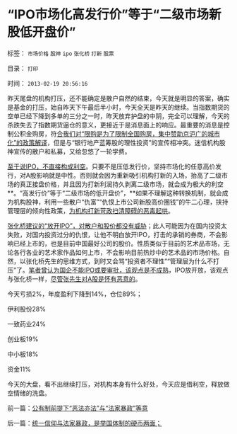 # “IPO市场化高发行价”等于“二级市场新股低开盘价”

标签： `市场价格` `股神` `ipo` `张化桥` `打新` `股票` 

目录： `打印`

时间： `2013-02-19 20:56:16`

昨天尾盘的机构打压，还不能确定是散户自然的结束，今天就是明显的答案，确实是基金的打压，始自昨天下午最后半小时，今天全天是昨天的继续。当指数期货的空单已经下降到多单的三分之一时，昨天放弃护盘的中阴，完全可以理解，今天的杀跌失去了指数期货逼仓的意义，更接近于是消息面上的响应。最重要的消息是控制公积金购房，符[合我们对“限购是为了限制全国购房，集中赞助京沪广的城市化”的政策解译](../../../2013/2/7/“限购”政策用意和最危险的饥渴症.md)，但是与“银行地产蓝筹股的理性投资”的宣传相冲突。迷信机构股神宣传的散户和私募，又给忽悠了一轮学费。

[至于说IPO，不直接构成利空](../../../2012/1/18/解除对小盘股的歧视性打压，A股牛市将不惧IPO.md)。只要不是压低发行价，坚持市场化的任意高价发行，对A股影响就是中性。否则就会因为重新吸引机构打新的入场，抬高了二级市场的真正接盘价格，并且因为打新利润持久剥离二级市场，就会成为极大的利空**。“高发行价”等于“二级市场的低开盘价”，**如果不理解这种转换机制，就会成为机构股神，利用一些散户“仇富”“仇恨上市公司新股高价圈钱”的牛二心理，挟持管理层的倾向性政策，[为机构打新苛政扫清障碍的恶毒起哄](../../../2012/1/12/特权机构的“打新”是凶残的暴政.md)。

[张化桥建议的“放开IPO”，对散户和股价都没有威胁](../../../2013/2/8/张化桥先生的悲愤，高利贷和可怕的追债公司.md)；此人可能因为在国内投资太失败，对国内投资过分的仇恨，让他不明白放开IPO，打击的承销的券商，不会影响已经上市的，也是目前中国最好公司的股价。性质类似于目前的艺术品市场，无论各行各业的艺术家作品如何上市，不会影响目前热炒中的艺术品的市场价格。自然，以张化桥先生的思维方式，到时又会骂“投资者不理性”“管理层为什么不打压”了。[笔者曾认为国企不能IPO或要审批，该观点是不成熟](../../../2011/10/13/禁止国企IPO，才能实现自由登记上市.md)，IPO放开放，该观点与张化桥一样，[尽管张先生对A股是怀有恶意的](../../../2013/2/8/张化桥先生认为“中国老百姓和民营越来越富”吗？.md)。

今天亏损2%，年度盈利下降到14%，仓位89%；

伊利股份28%

一致药业24%

创业板19%

中小板18%

资金11%

今天的大盘，看不出继续打压，对机构本身有什么好处，今天应是借利空，释放做空情绪的洗盘。



前一篇：[公有制前提下“恶法亦法”与“法家暴政”等意](../../../2013/2/19/公有制前提下“恶法亦法”与“法家暴政”等意.md)

后一篇：[统一信仰与法家暴政，是举国体制的硬币两面；](../../../2013/2/20/统一信仰与法家暴政，是举国体制的硬币两面；.md)